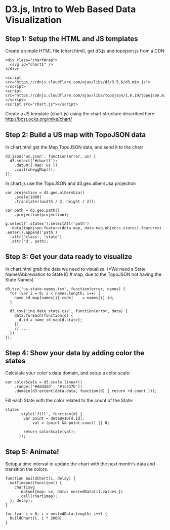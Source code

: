 # D3.js, Intro to Web Based Data Visualization

## Step 1: Setup the HTML and JS templates

Create a simple HTML file (chart.html), get d3.js and topojson.js from a CDN

    <div class="chartWrap">
      <svg id="chart1" />
    </div>

    <script src="https://cdnjs.cloudflare.com/ajax/libs/d3/3.5.6/d3.min.js"></script>
    <script src="https://cdnjs.cloudflare.com/ajax/libs/topojson/1.6.19/topojson.min.js"></script>
    <script src="chart.js"></script>


Create a JS template (chart.js) using the chart structure described here: http://bost.ocks.org/mike/chart/



## Step 2: Build a US map with TopoJSON data

In chart.html get the Map TopoJSON data, and send it to the chart

    d3.json('us.json', function(error, us) {
      d3.select('#chart1');
        .datum({ map: us })
        .call(cheggMap());
    });

In chart.js use the TopoJSON and d3.geo.albersUsa projection

    var projection = d3.geo.albersUsa()
        .scale(1000)
        .translate([width / 2, height / 2]);

    var path = d3.geo.path()
        .projection(projection);

    g.select('.states').selectAll('path')
      .data(topojson.feature(data.map, data.map.objects.states).features)
    .enter().append('path')
      .attr('class', 'state')
      .attr('d', path);



## Step 3: Get your data ready to visualize

In chart.html grab the data we need to visualize. (*We need a State Name/Abbreviation to State ID # map, due to the TopoJSON not having the State Names)

    d3.tsv('us-state-names.tsv', function(error, names) {
      for (var i = 0; i < names.length; i++) {
        name_id_map[names[i].code]    = names[i].id;
      }

      d3.csv('inq_date_state.csv', function(error, data) {
        data.forEach(function(d) {
          d.id = name_id_map[d.state];
        });
        // ....
      })
    });



## Step 4: Show your data by adding color the states

Calculate your color's data domain, and setup a color scale:

    var colorScale = d3.scale.linear()
        .range(['#dddddd', '#1c437b'])
        .domain(d3.extent(data.data, function(d) { return +d.count }));

Fill each State with the color related to the count of the State:

    states
          .style('fill', function(d) {
            var point = dataByID[d.id],
                val = (point && point.count) || 0;

            return colorScale(val);
          });



## Step 5: Animate!

Setup a time interval to update the chart with the next month's data and transition the colors.

    function buildChart(i, delay) {
      setTimeout(function() {
        chart1svg
          .datum({map: us, data: nestedData[i].values })
          .call(chart1map);
      }, delay);
    }

    for (var i = 0; i < nestedData.length; i++) {
      buildChart(i, i * 2000);
    }
